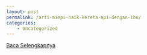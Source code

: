 ```yaml
---
layout: post
permalink: /arti-mimpi-naik-kereta-api-dengan-ibu/
categories:
    - Uncategorized
---
```


[Baca Selengkapnya](/03)